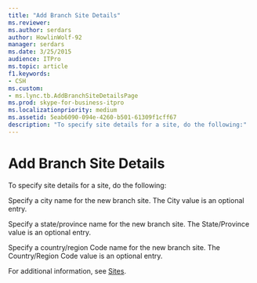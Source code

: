 ```yaml
---
title: "Add Branch Site Details"
ms.reviewer: 
ms.author: serdars
author: HowlinWolf-92
manager: serdars
ms.date: 3/25/2015
audience: ITPro
ms.topic: article
f1.keywords:
- CSH
ms.custom:
- ms.lync.tb.AddBranchSiteDetailsPage
ms.prod: skype-for-business-itpro
ms.localizationpriority: medium
ms.assetid: 5eab6090-094e-4260-b501-61309f1cff67
description: "To specify site details for a site, do the following:"
---
```


# Add Branch Site Details

To specify site details for a site, do the following:

Specify a city name for the new branch site. The City value is an optional entry.

Specify a state/province name for the new branch site. The State/Province value is an optional entry.

Specify a country/region Code name for the new branch site. The Country/Region Code value is an optional entry.

For additional information, see [Sites](/previous-versions/office/lync-server-2013/lync-server-2013-sites).